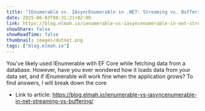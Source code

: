```yaml
---
title: "IEnumerable vs. IAsyncEnumerable in .NET: Streaming vs. Buffering"
date: 2025-06-03T08:31:21+02:00
link: https://blog.elmah.io/ienumerable-vs-iasyncenumerable-in-net-streaming-vs-buffering/
showShare: false
showReadTime: false
thumbnail: images/dotnet.png
tags: ["blog.elmah.io"]
---
```

You've likely used IEnumerable<T> with EF Core while fetching data from a database. However, have you ever wondered how it loads data from your data set, and if IEnumerable will work fine when the application grows? To find answers, I will break down the core

- Link to article: https://blog.elmah.io/ienumerable-vs-iasyncenumerable-in-net-streaming-vs-buffering/